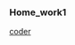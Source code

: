 ### Home_work1
[coder](https://github.com/MarynaKarpenko/Java/blob/master/Home-work1/src/main/java/org/telran/Task1.java)
